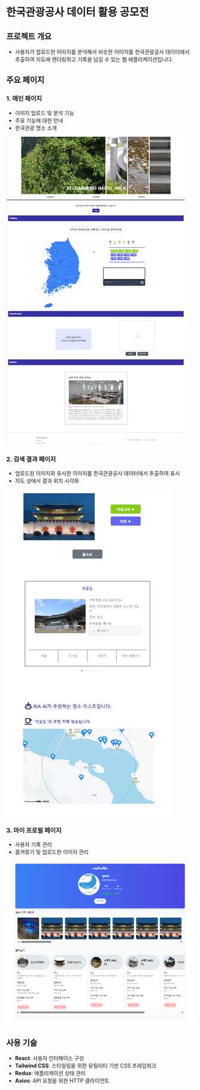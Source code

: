 # 한국관광공사 데이터 활용 공모전

## 프로젝트 개요 
- 사용자가 업로드한 이미지를 분석해서 비슷한 이미지를 한국관광공사 데이터에서 추출하여 지도에 렌더링하고 기록을 남길 수 있는 웹 애플리케이션입니다.
  
## 주요 페이지

### 1. 메인 페이지
- 이미지 업로드 및 분석 기능
- 주요 기능에 대한 안내
- 한국관광 명소 소개
  
![메인 페이지](public/img/mainpage.png)

### 2. 검색 결과 페이지
- 업로드된 이미지와 유사한 이미지를 한국관광공사 데이터에서 추출하여 표시
- 지도 상에서 결과 위치 시각화
  
![검색결과 페이지](public/img/searchpage.png)

### 3. 마이 프로필 페이지
- 사용자 기록 관리
- 즐겨찾기 및 업로드한 이미지 관리
  
![프로필 페이지](public/img/profilepage.png)

## 사용 기술
- **React**: 사용자 인터페이스 구성
- **Tailwind CSS**: 스타일링을 위한 유틸리티 기반 CSS 프레임워크
- **Redux**: 애플리케이션 상태 관리
- **Axios**: API 요청을 위한 HTTP 클라이언트

